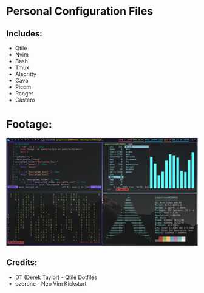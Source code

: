 # Personal Configuration Files
## Includes:
- Qtile
- Nvim
- Bash
- Tmux
- Alacritty
- Cava
- Picom
- Ranger
- Castero
# Footage:
![footage](https://raw.githubusercontent.com/janpstrunn/config-files/main/footage/footage.png)
## Credits:
- DT (Derek Taylor) - Qtile Dotfiles
- pzerone - Neo Vim Kickstart

